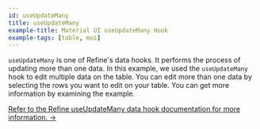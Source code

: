 ```yaml
---
id: useUpdateMany
title: useUpdateMany
example-title: Material UI useUpdateMany Hook
example-tags: [table, mui]
---
```


`useUpdateMany` is one of Refine's data hooks. It performs the process of updating more than one data. In this example, we used the `useUpdateMany` hook to edit multiple data on the table. You can edit more than one data by selecting the rows you want to edit on your table. You can get more information by examining the example.

[Refer to the Refine useUpdateMany data hook documentation for more information. →](/docs/core/hooks/data/use-update)

<CodeSandboxExample path="table-material-ui-use-update-many" />
